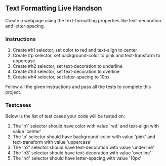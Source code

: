 ## Text Formatting Live Handson

Create a webpage using the text-formatting properties like text-decoration and letter-spacing.

### Instructions

1. Create #h1 selector, set color to red and text-align to center
2. Create #p selector, set background-color to pink and text-transform to uppercase
3. Create #h2 selector, set text-decoration to underline
4. Create #h3 selector, set text-decoration to overline
5. Create #h4 selector, set letter-spacing to 10px

Follow all the given instructions and pass all the tests to complete this project.

### Testcases

Below is the list of test cases your code will be tested on:

1. The 'h1' selector should have color with value 'red' and text-align with value 'center'
2. The 'p' selector should have background-color with value 'pink' and text-transform with value 'uppercase'
3. The 'h2' selector should have text-decoration with value 'underline'
4. The 'h3' selector should have text-decoration with value 'overline'
5. The 'h4' selector should have letter-spacing with value '10px'